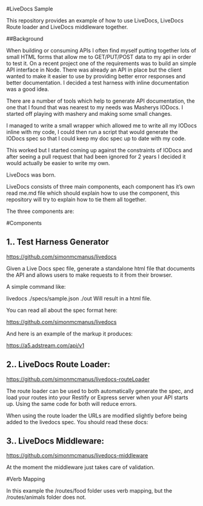 #LiveDocs Sample

This repository provides an example of how to use LiveDocs, LiveDocs Route loader and LiveDocs middleware together.



##Background

When building or consuming APIs I often find myself putting together lots of small HTML forms that allow me to GET/PUT/POST data to my api in order to test it.
On  a recent project one of the requirements was to build an simple API interface in Node. There was already an API in place but the client wanted to make it easier to use by providing better error responses and better documentation. I decided a test harness with inline documentation was a good idea.

There are a number of tools which help to generate API documentation, the one that I found that was nearest to my needs was  Masherys IODocs. I started off playing with mashery and making some small changes.

I managed to write a small wrapper which allowed me to write all my IODocs inline with my code, I could then run a script that would generate the IODocs spec so that I could keep my doc spec up to date with my code.

This worked but I started coming up against the constraints of IODocs and after seeing a pull request that had been ignored for 2 years I decided it would actually be easier to write my own.

LiveDocs was born.

LiveDocs consists of three main components, each component has it’s own read me.md file which should explain how to use the component, this repository will try to explain how to tie them all together.

The three components are:


#Components

## 1.. Test Harness Generator

https://github.com/simonmcmanus/livedocs

Given a Live Docs spec file, generate a standalone html file that documents the API and allows users to make requests to it from their browser.

A simple command like:

  livedocs ./specs/sample.json ./out
Will result in a html file.

You can read all about the spec format here:

https://github.com/simonmcmanus/livedocs

And here is an example of the markup it produces:

https://a5.adstream.com/api/v1



## 2.. LiveDocs Route Loader:

https://github.com/simonmcmanus/livedocs-routeLoader

The route loader can be used to both automatically generate the spec, and load your routes into your Restify or Express server when your API starts up.  Using the same code for both will reduce errors.


When using the route loader the URLs are modified slightly before being added to the livedocs spec. You should read these docs:



## 3.. LiveDocs Middleware:

https://github.com/simonmcmanus/livedocs-middleware

At the moment the middleware just takes care of validation.


#Verb Mapping

In this example the /routes/food folder uses verb mapping, but the /routes/animals folder does not.



